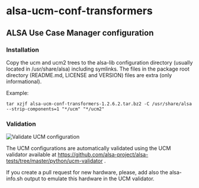 # alsa-ucm-conf-transformers
## ALSA Use Case Manager configuration

### Installation

Copy the ucm and ucm2 trees to the alsa-lib configuration directory
(usually located in /usr/share/alsa) including symlinks. The files
in the package root directory (README.md, LICENSE and VERSION)
files are extra (only informational).

Example:

```
tar xzjf alsa-ucm-conf-transformers-1.2.6.2.tar.bz2 -C /usr/share/alsa --strip-components=1 "*/ucm" "*/ucm2"
```

### Validation

![Validate UCM configuration](https://github.com/alsa-project/alsa-ucm-conf-transformers/workflows/Validate%20UCM%20configuration/badge.svg?branch=master)

The UCM configurations are automatically validated using the UCM validator
available at https://github.com/alsa-project/alsa-tests/tree/master/python/ucm-validator .

If you create a pull request for new hardware, please, add also the
alsa-info.sh output to emulate this hardware in the UCM validator.
